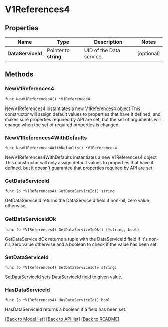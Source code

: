 # V1References4

## Properties

Name | Type | Description | Notes
------------ | ------------- | ------------- | -------------
**DataServiceId** | Pointer to **string** | UID of the Data service. | [optional] 

## Methods

### NewV1References4

`func NewV1References4() *V1References4`

NewV1References4 instantiates a new V1References4 object
This constructor will assign default values to properties that have it defined,
and makes sure properties required by API are set, but the set of arguments
will change when the set of required properties is changed

### NewV1References4WithDefaults

`func NewV1References4WithDefaults() *V1References4`

NewV1References4WithDefaults instantiates a new V1References4 object
This constructor will only assign default values to properties that have it defined,
but it doesn't guarantee that properties required by API are set

### GetDataServiceId

`func (o *V1References4) GetDataServiceId() string`

GetDataServiceId returns the DataServiceId field if non-nil, zero value otherwise.

### GetDataServiceIdOk

`func (o *V1References4) GetDataServiceIdOk() (*string, bool)`

GetDataServiceIdOk returns a tuple with the DataServiceId field if it's non-nil, zero value otherwise
and a boolean to check if the value has been set.

### SetDataServiceId

`func (o *V1References4) SetDataServiceId(v string)`

SetDataServiceId sets DataServiceId field to given value.

### HasDataServiceId

`func (o *V1References4) HasDataServiceId() bool`

HasDataServiceId returns a boolean if a field has been set.


[[Back to Model list]](../README.md#documentation-for-models) [[Back to API list]](../README.md#documentation-for-api-endpoints) [[Back to README]](../README.md)



